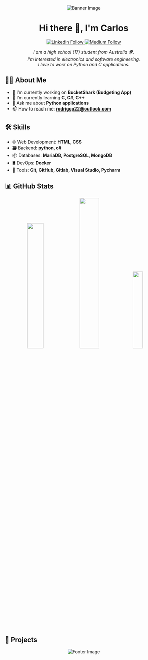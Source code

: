 <!-- Banner image -->
<p align="center">
  <img src="YOUR_BANNER_IMAGE_URL" alt="Banner Image">
</p>

<h1 align="center">Hi there 👋, I'm Carlos</h1>

<p align="center">
  <!-- Social badges -->
  
  <a href="https://www.linkedin.com/in/carlos-rodriguez-15862b2aa/">
    <img alt="LinkedIn Follow" src="https://img.shields.io/badge/-LinkedIn-blue?style=social&logo=linkedin">
  </a>
  <a href="YOUR_MEDIUM_PROFILE_LINK">
    <img alt="Medium Follow" src="https://img.shields.io/badge/-Medium-black?style=social&logo=medium">
  </a>
</p>

<p align="center">
  <!-- Introduction -->
  <em>
    I am a high school (17) student from Australia 🌍. <br>
    I'm interested in electronics and software engineering. <br>
    I love to work on Python and C applications.
  </em>
</p>

<!-- About Me section -->
## 👨‍💻 About Me
- 🔭 I’m currently working on **BucketShark (Budgeting App)**
- 🌱 I’m currently learning **C, C#, C++**
- 💬 Ask me about **Python applications**
- 📫 How to reach me: **rodrigcp22@outlook.com**

<!-- Skills section -->
## 🛠 Skills
- 🌐 Web Development: **HTML, CSS**
- 🗃️ Backend: **python, c#**
- 📦 Databases: **MariaDB, PostgreSQL, MongoDB**
- 🛢️ DevOps: **Docker**
- 🔧 Tools: **Git, GitHub, Gitlab, Visual Studio, Pycharm**

<!-- GitHub Stats section -->
## 📊 GitHub Stats
<p align="center">
  <img src="https://github-readme-stats.vercel.app/api?username=CptDarkrex&theme=dracula&hide_border=false&include_all_commits=false&count_private=true" width="32%">
  <img src="https://github-readme-streak-stats.herokuapp.com/?user=CptDarkrex&theme=dracula&hide_border=false" width="35%">
  <img src="https://github-readme-stats.vercel.app/api/top-langs/?username=CptDarkrex&theme=dracula&hide_border=false&include_all_commits=false&count_private=true&layout=compact" width="25%">
</p>

<!-- Projects section -->
## 🚀 Projects
<!-- Add your projects here with the format:
- [Project Name](Link to Project) - Brief Description
-->

<!-- Footer -->
<p align="center">
  <img src="YOUR_FOOTER_IMAGE_URL" alt="Footer Image">
</p>
